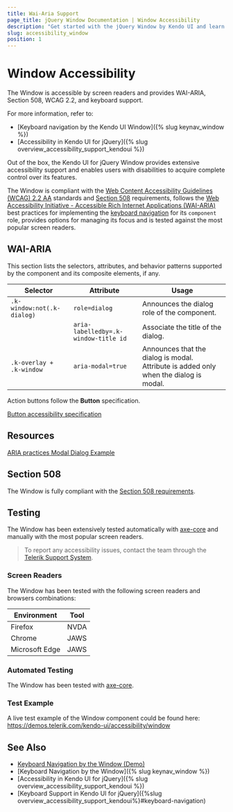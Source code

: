 ```yaml
---
title: Wai-Aria Support
page_title: jQuery Window Documentation | Window Accessibility
description: "Get started with the jQuery Window by Kendo UI and learn about its accessibility support for WAI-ARIA, Section 508, and WCAG 2.2."
slug: accessibility_window
position: 1
---
```


# Window Accessibility

The Window is accessible by screen readers and provides WAI-ARIA, Section 508, WCAG 2.2, and keyboard support.

 For more information, refer to:
* [Keyboard navigation by the Kendo UI Window]({% slug keynav_window %})
* [Accessibility in Kendo UI for jQuery]({% slug overview_accessibility_support_kendoui %})




Out of the box, the Kendo UI for jQuery Window provides extensive accessibility support and enables users with disabilities to acquire complete control over its features.


The Window is compliant with the [Web Content Accessibility Guidelines (WCAG) 2.2 AA](https://www.w3.org/TR/WCAG22/) standards and [Section 508](https://www.section508.gov/) requirements, follows the [Web Accessibility Initiative - Accessible Rich Internet Applications (WAI-ARIA)](https://www.w3.org/WAI/ARIA/apg/) best practices for implementing the [keyboard navigation](#keyboard-navigation) for its `component` role, provides options for managing its focus and is tested against the most popular screen readers.

## WAI-ARIA


This section lists the selectors, attributes, and behavior patterns supported by the component and its composite elements, if any.

| Selector | Attribute | Usage |
| -------- | --------- | ----- |
| `.k-window:not(.k-dialog)` | `role=dialog` | Announces the dialog role of the component. |
|  | `aria-labelledby=.k-window-title id` | Associate the title of the dialog. |
| `.k-overlay + .k-window` | `aria-modal=true` | Announces that the dialog is modal. Attribute is added only when the dialog is modal. |


Action buttons follow the **Button** specification.

[Button accessibility specification]({{button_a11y_link}})

## Resources

[ARIA practices Modal Dialog Example](https://www.w3.org/WAI/ARIA/apg/example-index/dialog-modal/dialog)

## Section 508


The Window is fully compliant with the [Section 508 requirements](http://www.section508.gov/).

## Testing


The Window has been extensively tested automatically with [axe-core](https://github.com/dequelabs/axe-core) and manually with the most popular screen readers.

> To report any accessibility issues, contact the team through the [Telerik Support System](https://www.telerik.com/account/support-center).

### Screen Readers


The Window has been tested with the following screen readers and browsers combinations:

| Environment | Tool |
| ----------- | ---- |
| Firefox | NVDA |
| Chrome | JAWS |
| Microsoft Edge | JAWS |



### Automated Testing
The Window has been tested with [axe-core](https://github.com/dequelabs/axe-core).
### Test Example
A live test example of the Window component could be found here: https://demos.telerik.com/kendo-ui/accessibility/window
## See Also
* [Keyboard Navigation by the Window (Demo)](https://demos.telerik.com/kendo-ui/window/keyboard-navigation)
* [Keyboard Navigation by the Window]({% slug keynav_window %})
* [Accessibility in Kendo UI for jQuery]({% slug overview_accessibility_support_kendoui %})
* [Keyboard Support in Kendo UI for jQuery]({%slug overview_accessibility_support_kendoui%}#keyboard-navigation)